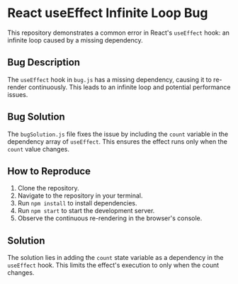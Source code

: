 # React useEffect Infinite Loop Bug

This repository demonstrates a common error in React's `useEffect` hook: an infinite loop caused by a missing dependency.

## Bug Description
The `useEffect` hook in `bug.js` has a missing dependency, causing it to re-render continuously. This leads to an infinite loop and potential performance issues.

## Bug Solution
The `bugSolution.js` file fixes the issue by including the `count` variable in the dependency array of `useEffect`. This ensures the effect runs only when the `count` value changes.

## How to Reproduce
1. Clone the repository.
2. Navigate to the repository in your terminal.
3. Run `npm install` to install dependencies.
4. Run `npm start` to start the development server.
5. Observe the continuous re-rendering in the browser's console.

## Solution
The solution lies in adding the `count` state variable as a dependency in the `useEffect` hook. This limits the effect's execution to only when the count changes.